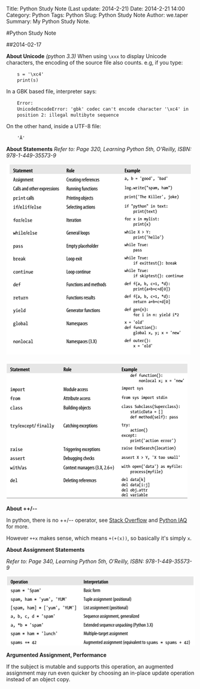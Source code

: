 ﻿Title: Python Study Note (Last update: 2014-2-21)
Date: 2014-2-21 14:00
Category: Python
Tags: Python
Slug: Python Study Note
Author: we.taper
Summary: My Python Study Note.

#Python Study Note

##2014-02-17

**About Unicode**
*(python 3.3)*
When using `\xxx` to display Unicode characters, the encoding of the source file
also counts. e.g, if you type:

		s = '\xc4'
		print(s)
	
In a GBK based file, interpreter says:

		Error:
		UnicodeEncodeError: 'gbk' codec can't encode character '\xc4' in 
		position 2: illegal multibyte sequence
	
On the other hand, inside a UTF-8 file:

		'Ä'

**About Statements**
*Refer to: Page 320, Learning Python 5th, O'Reilly, ISBN: 978-1-449-35573-9*

![Statements](Statement_In_Python.png "Statements in Python")

![Statements_2](Statement_In_Python_2.png "Statements in Python")

**About ++/--**

In python, there is no ++/-- operator, see [Stack Overflow][s_o] and 
[Python IAQ][p_iaq] for more. 

However `++x` makes sense, which means `+(+(x))`,
so basically it's simply `x`.

[s_o]:http://stackoverflow.com/questions/3654830/why-are-there-no-and-operators-in-python
[p_iaq]:http://norvig.com/python-iaq.html

**About Assignment Statements**

*Refer to: Page 340, Learning Python 5th, O'Reilly, ISBN: 978-1-449-35573-9*

![Assignment Statements](Assignment_Statements.png "Assignment Statements Examples")

**Argumented Assignment, Performance**

If the subject is mutable and supports this operation, an augmented assignment 
may run even quicker by choosing an in-place update operation instead of an 
object copy. 
